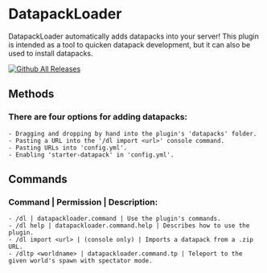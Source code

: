 # DatapackLoader

DatapackLoader automatically adds datapacks into your server! This plugin is intended as a tool to quicken datapack development, but it can also be used to install datapacks.

[![Github All Releases](https://img.shields.io/github/downloads/lichenaut/DatapackLoader/total.svg)]()

## Methods

### There are four options for adding datapacks:

    - Dragging and dropping by hand into the plugin's 'datapacks' folder.
    - Pasting a URL into the '/dl import <url>' console command.
    - Pasting URLs into 'config.yml'.
    - Enabling 'starter-datapack' in 'config.yml'.

## Commands

### Command | Permission | Description:

    - /dl | datapackloader.command | Use the plugin's commands.
    - /dl help | datapackloader.command.help | Describes how to use the plugin.
    - /dl import <url> | (console only) | Imports a datapack from a .zip URL.
    - /dltp <worldname> | datapackloader.command.tp | Teleport to the given world's spawn with spectator mode.
